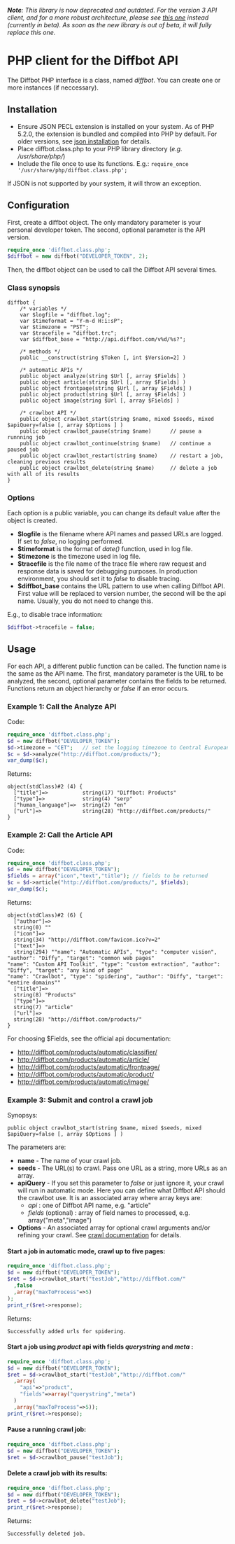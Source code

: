 *__Note__: This library is now deprecated and outdated. For the version 3 API client, and for a more robust architecture, please see [this one](https://github.com/Swader/diffbot-php-client) instead (currently in beta). As soon as the new library is out of beta, it will fully replace this one.*

# PHP client for the Diffbot API

The Diffbot PHP interface is a class, named *diffbot*. You can create one or
more instances (if neccessary).

## Installation

* Ensure JSON PECL extension is installed on your system. As of PHP 5.2.0,
  the extension is bundled and compiled into PHP by default. For older
  versions, see [json installation](http://php.net/manual/en/json.installation.php) for details.
* Place diffbot.class.php to your PHP library directory (_e.g. /usr/share/php/_) 
* Include the file once to use its functions. E.g.: `require_once '/usr/share/php/diffbot.class.php';`

If JSON is not supported by your system, it will throw an exception.

## Configuration

First, create a diffbot object. The only mandatory parameter is your
personal developer token. The second, optional parameter is the API version.

```php
require_once 'diffbot.class.php';
$diffbot = new diffbot("DEVELOPER_TOKEN", 2);
```

Then, the diffbot object can be used to call the Diffbot API several times.

### Class synopsis

    diffbot {
        /* variables */
        var $logfile = "diffbot.log";
        var $timeformat = "Y-m-d H:i:sP";
        var $timezone = "PST";
        var $tracefile = "diffbot.trc";
        var $diffbot_base = "http://api.diffbot.com/v%d/%s?";
        
        /* methods */
        public __construct(string $Token [, int $Version=2] )
		
		/* automatic APIs */
        public object analyze(string $Url [, array $Fields] )
        public object article(string $Url [, array $Fields] )
        public object frontpage(string $Url [, array $Fields] )
        public object product(string $Url [, array $Fields] )
        public object image(string $Url [, array $Fields] )
        
        /* crawlbot API */
		public object crawlbot_start(string $name, mixed $seeds, mixed $apiQuery=false [, array $Options ] )
		public object crawlbot_pause(string $name)		// pause a runnning job
		public object crawlbot_continue(string $name)	// continue a paused job
		public object crawlbot_restart(string $name)	// restart a job, cleaning previous results
		public object crawlbot_delete(string $name)		// delete a job with all of its results
    }

### Options

Each option is a public variable, you can change its default value after the object is
created. 

* **$logfile** is the filename where API names and passed URLs are logged. If
 set to _false_, no logging performed.
* **$timeformat** is the format of _date()_ function, used in log file.
* **$timezone** is the timezone used in log file.
* **$tracefile** is the file name of the trace file where raw request and
 response data is saved for debugging purposes. In production environment,
 you should set it to _false_ to disable tracing.
* **$diffbot_base** contains the URL pattern to use when calling Diffbot
 API. First value will be replaced to version number, the second will be the
 api name. Usually, you do not need to change this. 

E.g., to disable trace information:

```php
$diffbot->tracefile = false;
```

## Usage

For each API, a different public function can be called. The function name
is the same as the API name. The first, mandatory parameter is the URL to be
analyzed, the second, optional parameter contains the fields to be returned.
Functions return an object hierarchy or _false_ if an error occurs.

### Example 1: Call the Analyze API

Code:

```php
require_once 'diffbot.class.php';
$d = new diffbot("DEVELOPER_TOKEN");
$d->timezone = "CET";	// set the logging timezone to Central European Time
$c = $d->analyze("http://diffbot.com/products/");
var_dump($c);
```

Returns:

    object(stdClass)#2 (4) {
      ["title"]=>           string(17) "Diffbot: Products"
      ["type"]=>            string(4) "serp"
      ["human_language"]=>  string(2) "en"
      ["url"]=>             string(28) "http://diffbot.com/products/"
    }

### Example 2: Call the Article API

Code:

```php
require_once 'diffbot.class.php';
$d = new diffbot("DEVELOPER_TOKEN");
$fields = array("icon","text","title");	// fields to be returned
$c = $d->article("http://diffbot.com/products/", $fields);
var_dump($c);
```

Returns:

    object(stdClass)#2 (6) {
      ["author"]=>
      string(0) ""
      ["icon"]=>
      string(34) "http://diffbot.com/favicon.ico?v=2"
      ["text"]=>
      string(294) ""name": "Automatic APIs", "type": "computer vision", "author": "Diffy", "target": "common web pages"
    "name": "Custom API Toolkit", "type": "custom extraction", "author": "Diffy", "target": "any kind of page"
    "name": "Crawlbot", "type": "spidering", "author": "Diffy", "target": "entire domains""
      ["title"]=>
      string(8) "Products"
      ["type"]=>
      string(7) "article"
      ["url"]=>
      string(28) "http://diffbot.com/products/"
    }

For choosing $Fields, see the official api documentation:

* http://diffbot.com/products/automatic/classifier/
* http://diffbot.com/products/automatic/article/
* http://diffbot.com/products/automatic/frontpage/
* http://diffbot.com/products/automatic/product/
* http://diffbot.com/products/automatic/image/

### Example 3: Submit and control a crawl job

Synopsys:

	public object crawlbot_start(string $name, mixed $seeds, mixed $apiQuery=false [, array $Options ] )

The parameters are:

* **name** - The name of your crawl job.
* **seeds** - The URL(s) to crawl. Pass one URL as a string, more URLs as an array.
* **apiQuery** - If you set this parameter to _false_ or just ignore it, your crawl will run in automatic mode.
 Here you can define what Diffbot API should the crawlbot use. It is an associated array where array keys are:
	* _api_ : one of Diffbot API name, e.g. "article"
	* _fields_ (optional) : array of field names to processed, e.g. array("meta","image")
* **Options** - An associated array for optional crawl arguments and/or refining your crawl. 
 See [crawl documentation](http://diffbot.com/dev/docs/crawl/) for details.

#### Start a job in automatic mode, crawl up to five pages:

```php
require_once 'diffbot.class.php';
$d = new diffbot("DEVELOPER_TOKEN");
$ret = $d->crawlbot_start("testJob","http://diffbot.com/"
  ,false
  ,array("maxToProcess"=>5)
);
print_r($ret->response);
```

Returns:

	Successfully added urls for spidering.

#### Start a job using _product_ api with fields _querystring_ and _meta_ :

```php
require_once 'diffbot.class.php';
$d = new diffbot("DEVELOPER_TOKEN");
$ret = $d->crawlbot_start("testJob","http://diffbot.com/"
  ,array(
    "api"=>"product",
    "fields"=>array("querystring","meta")
  )
  ,array("maxToProcess"=>5));
print_r($ret->response);
```

#### Pause a running crawl job:

```php
require_once 'diffbot.class.php';
$d = new diffbot("DEVELOPER_TOKEN");
$ret = $d->crawlbot_pause("testJob");
```

#### Delete a crawl job with its results:

```php
require_once 'diffbot.class.php';
$d = new diffbot("DEVELOPER_TOKEN");
$ret = $d->crawlbot_delete("testJob");
print_r($ret->response);
```

Returns:

	Successfully deleted job.

